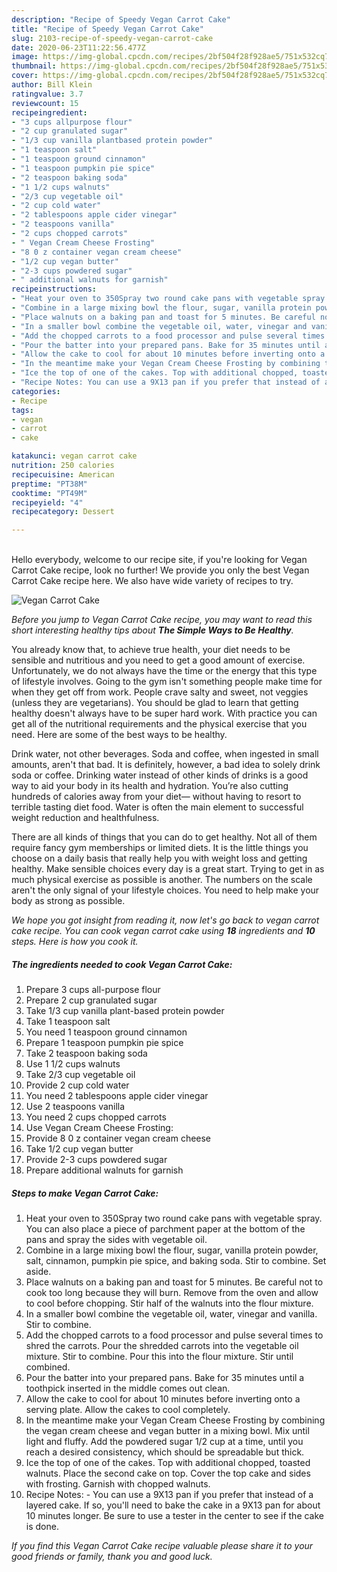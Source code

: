 ```yaml
---
description: "Recipe of Speedy Vegan Carrot Cake"
title: "Recipe of Speedy Vegan Carrot Cake"
slug: 2103-recipe-of-speedy-vegan-carrot-cake
date: 2020-06-23T11:22:56.477Z
image: https://img-global.cpcdn.com/recipes/2bf504f28f928ae5/751x532cq70/vegan-carrot-cake-recipe-main-photo.jpg
thumbnail: https://img-global.cpcdn.com/recipes/2bf504f28f928ae5/751x532cq70/vegan-carrot-cake-recipe-main-photo.jpg
cover: https://img-global.cpcdn.com/recipes/2bf504f28f928ae5/751x532cq70/vegan-carrot-cake-recipe-main-photo.jpg
author: Bill Klein
ratingvalue: 3.7
reviewcount: 15
recipeingredient:
- "3 cups allpurpose flour"
- "2 cup granulated sugar"
- "1/3 cup vanilla plantbased protein powder"
- "1 teaspoon salt"
- "1 teaspoon ground cinnamon"
- "1 teaspoon pumpkin pie spice"
- "2 teaspoon baking soda"
- "1 1/2 cups walnuts"
- "2/3 cup vegetable oil"
- "2 cup cold water"
- "2 tablespoons apple cider vinegar"
- "2 teaspoons vanilla"
- "2 cups chopped carrots"
- " Vegan Cream Cheese Frosting"
- "8 0 z container vegan cream cheese"
- "1/2 cup vegan butter"
- "2-3 cups powdered sugar"
- " additional walnuts for garnish"
recipeinstructions:
- "Heat your oven to 350Spray two round cake pans with vegetable spray. You can also place a piece of parchment paper at the bottom of the pans and spray the sides with vegetable oil."
- "Combine in a large mixing bowl the flour, sugar, vanilla protein powder, salt, cinnamon, pumpkin pie spice, and baking soda. Stir to combine. Set aside."
- "Place walnuts on a baking pan and toast for 5 minutes. Be careful not to cook too long because they will burn. Remove from the oven and allow to cool before chopping. Stir half of the walnuts into the flour mixture."
- "In a smaller bowl combine the vegetable oil, water, vinegar and vanilla. Stir to combine."
- "Add the chopped carrots to a food processor and pulse several times to shred the carrots. Pour the shredded carrots into the vegetable oil mixture. Stir to combine. Pour this into the flour mixture. Stir until combined."
- "Pour the batter into your prepared pans. Bake for 35 minutes until a toothpick inserted in the middle comes out clean."
- "Allow the cake to cool for about 10 minutes before inverting onto a serving plate. Allow the cakes to cool completely."
- "In the meantime make your Vegan Cream Cheese Frosting by combining the vegan cream cheese and vegan butter in a mixing bowl. Mix until light and fluffy. Add the powdered sugar 1/2 cup at a time, until you reach a desired consistency, which should be spreadable but thick."
- "Ice the top of one of the cakes. Top with additional chopped, toasted walnuts. Place the second cake on top. Cover the top cake and sides with frosting. Garnish with chopped walnuts."
- "Recipe Notes: You can use a 9X13 pan if you prefer that instead of a layered cake. If so, you&#39;ll need to bake the cake in a 9X13 pan for about 10 minutes longer. Be sure to use a tester in the center to see if the cake is done."
categories:
- Recipe
tags:
- vegan
- carrot
- cake

katakunci: vegan carrot cake 
nutrition: 250 calories
recipecuisine: American
preptime: "PT38M"
cooktime: "PT49M"
recipeyield: "4"
recipecategory: Dessert

---
```

<br>
Hello everybody, welcome to our recipe site, if you're looking for Vegan Carrot Cake recipe, look no further! We provide you only the best Vegan Carrot Cake recipe here. We also have wide variety of recipes to try.
<br>


![Vegan Carrot Cake](https://img-global.cpcdn.com/recipes/2bf504f28f928ae5/751x532cq70/vegan-carrot-cake-recipe-main-photo.jpg)

<i>Before you jump to Vegan Carrot Cake recipe, you may want to read this short interesting healthy tips about <strong>The Simple Ways to Be Healthy</strong>.</i>

You already know that, to achieve true health, your diet needs to be sensible and nutritious and you need to get a good amount of exercise. Unfortunately, we do not always have the time or the energy that this type of lifestyle involves. Going to the gym isn't something people make time for when they get off from work. People crave salty and sweet, not veggies (unless they are vegetarians). You should be glad to learn that getting healthy doesn't always have to be super hard work. With practice you can get all of the nutritional requirements and the physical exercise that you need. Here are some of the best ways to be healthy.

Drink water, not other beverages. Soda and coffee, when ingested in small amounts, aren't that bad. It is definitely, however, a bad idea to solely drink soda or coffee. Drinking water instead of other kinds of drinks is a good way to aid your body in its health and hydration. You’re also cutting hundreds of calories away from your diet— without having to resort to terrible tasting diet food. Water is often the main element to successful weight reduction and healthfulness.

There are all kinds of things that you can do to get healthy. Not all of them require fancy gym memberships or limited diets. It is the little things you choose on a daily basis that really help you with weight loss and getting healthy. Make sensible choices every day is a great start. Trying to get in as much physical exercise as possible is another. The numbers on the scale aren't the only signal of your lifestyle choices. You need to help make your body as strong as possible. 


<i>We hope you got insight from reading it, now let's go back to vegan carrot cake recipe. You can cook vegan carrot cake using <strong>18</strong> ingredients and <strong>10</strong> steps. Here is how you cook it.
</i>

##### The ingredients needed to cook Vegan Carrot Cake:

1. Prepare 3 cups all-purpose flour
1. Prepare 2 cup granulated sugar
1. Take 1/3 cup vanilla plant-based protein powder
1. Take 1 teaspoon salt
1. You need 1 teaspoon ground cinnamon
1. Prepare 1 teaspoon pumpkin pie spice
1. Take 2 teaspoon baking soda
1. Use 1 1/2 cups walnuts
1. Take 2/3 cup vegetable oil
1. Provide 2 cup cold water
1. You need 2 tablespoons apple cider vinegar
1. Use 2 teaspoons vanilla
1. You need 2 cups chopped carrots
1. Use  Vegan Cream Cheese Frosting:
1. Provide 8 0 z container vegan cream cheese
1. Take 1/2 cup vegan butter
1. Provide 2-3 cups powdered sugar
1. Prepare  additional walnuts for garnish


##### Steps to make Vegan Carrot Cake:

1. Heat your oven to 350Spray two round cake pans with vegetable spray. You can also place a piece of parchment paper at the bottom of the pans and spray the sides with vegetable oil.
1. Combine in a large mixing bowl the flour, sugar, vanilla protein powder, salt, cinnamon, pumpkin pie spice, and baking soda. Stir to combine. Set aside.
1. Place walnuts on a baking pan and toast for 5 minutes. Be careful not to cook too long because they will burn. Remove from the oven and allow to cool before chopping. Stir half of the walnuts into the flour mixture.
1. In a smaller bowl combine the vegetable oil, water, vinegar and vanilla. Stir to combine.
1. Add the chopped carrots to a food processor and pulse several times to shred the carrots. Pour the shredded carrots into the vegetable oil mixture. Stir to combine. Pour this into the flour mixture. Stir until combined.
1. Pour the batter into your prepared pans. Bake for 35 minutes until a toothpick inserted in the middle comes out clean.
1. Allow the cake to cool for about 10 minutes before inverting onto a serving plate. Allow the cakes to cool completely.
1. In the meantime make your Vegan Cream Cheese Frosting by combining the vegan cream cheese and vegan butter in a mixing bowl. Mix until light and fluffy. Add the powdered sugar 1/2 cup at a time, until you reach a desired consistency, which should be spreadable but thick.
1. Ice the top of one of the cakes. Top with additional chopped, toasted walnuts. Place the second cake on top. Cover the top cake and sides with frosting. Garnish with chopped walnuts.
1. Recipe Notes: - You can use a 9X13 pan if you prefer that instead of a layered cake. If so, you&#39;ll need to bake the cake in a 9X13 pan for about 10 minutes longer. Be sure to use a tester in the center to see if the cake is done.


<i>If you find this Vegan Carrot Cake recipe valuable please share it to your good friends or family, thank you and good luck.</i>
